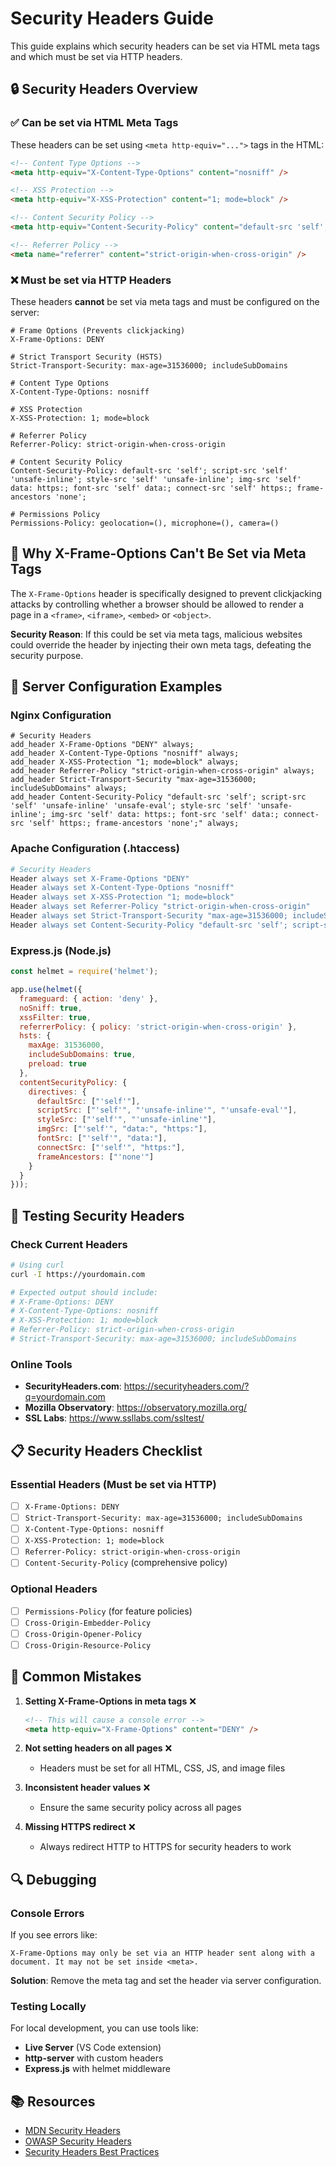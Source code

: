 # Security Headers Guide

This guide explains which security headers can be set via HTML meta tags and which must be set via HTTP headers.

## 🔒 Security Headers Overview

### ✅ Can be set via HTML Meta Tags
These headers can be set using `<meta http-equiv="...">` tags in the HTML:

```html
<!-- Content Type Options -->
<meta http-equiv="X-Content-Type-Options" content="nosniff" />

<!-- XSS Protection -->
<meta http-equiv="X-XSS-Protection" content="1; mode=block" />

<!-- Content Security Policy -->
<meta http-equiv="Content-Security-Policy" content="default-src 'self'; script-src 'self' 'unsafe-inline';" />

<!-- Referrer Policy -->
<meta name="referrer" content="strict-origin-when-cross-origin" />
```

### ❌ Must be set via HTTP Headers
These headers **cannot** be set via meta tags and must be configured on the server:

```http
# Frame Options (Prevents clickjacking)
X-Frame-Options: DENY

# Strict Transport Security (HSTS)
Strict-Transport-Security: max-age=31536000; includeSubDomains

# Content Type Options
X-Content-Type-Options: nosniff

# XSS Protection
X-XSS-Protection: 1; mode=block

# Referrer Policy
Referrer-Policy: strict-origin-when-cross-origin

# Content Security Policy
Content-Security-Policy: default-src 'self'; script-src 'self' 'unsafe-inline'; style-src 'self' 'unsafe-inline'; img-src 'self' data: https:; font-src 'self' data:; connect-src 'self' https:; frame-ancestors 'none';

# Permissions Policy
Permissions-Policy: geolocation=(), microphone=(), camera=()
```

## 🚨 Why X-Frame-Options Can't Be Set via Meta Tags

The `X-Frame-Options` header is specifically designed to prevent clickjacking attacks by controlling whether a browser should be allowed to render a page in a `<frame>`, `<iframe>`, `<embed>` or `<object>`. 

**Security Reason**: If this could be set via meta tags, malicious websites could override the header by injecting their own meta tags, defeating the security purpose.

## 🔧 Server Configuration Examples

### Nginx Configuration
```nginx
# Security Headers
add_header X-Frame-Options "DENY" always;
add_header X-Content-Type-Options "nosniff" always;
add_header X-XSS-Protection "1; mode=block" always;
add_header Referrer-Policy "strict-origin-when-cross-origin" always;
add_header Strict-Transport-Security "max-age=31536000; includeSubDomains" always;
add_header Content-Security-Policy "default-src 'self'; script-src 'self' 'unsafe-inline' 'unsafe-eval'; style-src 'self' 'unsafe-inline'; img-src 'self' data: https:; font-src 'self' data:; connect-src 'self' https:; frame-ancestors 'none';" always;
```

### Apache Configuration (.htaccess)
```apache
# Security Headers
Header always set X-Frame-Options "DENY"
Header always set X-Content-Type-Options "nosniff"
Header always set X-XSS-Protection "1; mode=block"
Header always set Referrer-Policy "strict-origin-when-cross-origin"
Header always set Strict-Transport-Security "max-age=31536000; includeSubDomains"
Header always set Content-Security-Policy "default-src 'self'; script-src 'self' 'unsafe-inline' 'unsafe-eval'; style-src 'self' 'unsafe-inline'; img-src 'self' data: https:; font-src 'self' data:; connect-src 'self' https:; frame-ancestors 'none';"
```

### Express.js (Node.js)
```javascript
const helmet = require('helmet');

app.use(helmet({
  frameguard: { action: 'deny' },
  noSniff: true,
  xssFilter: true,
  referrerPolicy: { policy: 'strict-origin-when-cross-origin' },
  hsts: {
    maxAge: 31536000,
    includeSubDomains: true,
    preload: true
  },
  contentSecurityPolicy: {
    directives: {
      defaultSrc: ["'self'"],
      scriptSrc: ["'self'", "'unsafe-inline'", "'unsafe-eval'"],
      styleSrc: ["'self'", "'unsafe-inline'"],
      imgSrc: ["'self'", "data:", "https:"],
      fontSrc: ["'self'", "data:"],
      connectSrc: ["'self'", "https:"],
      frameAncestors: ["'none'"]
    }
  }
}));
```

## 🧪 Testing Security Headers

### Check Current Headers
```bash
# Using curl
curl -I https://yourdomain.com

# Expected output should include:
# X-Frame-Options: DENY
# X-Content-Type-Options: nosniff
# X-XSS-Protection: 1; mode=block
# Referrer-Policy: strict-origin-when-cross-origin
# Strict-Transport-Security: max-age=31536000; includeSubDomains
```

### Online Tools
- **SecurityHeaders.com**: https://securityheaders.com/?q=yourdomain.com
- **Mozilla Observatory**: https://observatory.mozilla.org/
- **SSL Labs**: https://www.ssllabs.com/ssltest/

## 📋 Security Headers Checklist

### Essential Headers (Must be set via HTTP)
- [ ] `X-Frame-Options: DENY`
- [ ] `Strict-Transport-Security: max-age=31536000; includeSubDomains`
- [ ] `X-Content-Type-Options: nosniff`
- [ ] `X-XSS-Protection: 1; mode=block`
- [ ] `Referrer-Policy: strict-origin-when-cross-origin`
- [ ] `Content-Security-Policy` (comprehensive policy)

### Optional Headers
- [ ] `Permissions-Policy` (for feature policies)
- [ ] `Cross-Origin-Embedder-Policy`
- [ ] `Cross-Origin-Opener-Policy`
- [ ] `Cross-Origin-Resource-Policy`

## 🚨 Common Mistakes

1. **Setting X-Frame-Options in meta tags** ❌
   ```html
   <!-- This will cause a console error -->
   <meta http-equiv="X-Frame-Options" content="DENY" />
   ```

2. **Not setting headers on all pages** ❌
   - Headers must be set for all HTML, CSS, JS, and image files

3. **Inconsistent header values** ❌
   - Ensure the same security policy across all pages

4. **Missing HTTPS redirect** ❌
   - Always redirect HTTP to HTTPS for security headers to work

## 🔍 Debugging

### Console Errors
If you see errors like:
```
X-Frame-Options may only be set via an HTTP header sent along with a document. It may not be set inside <meta>.
```

**Solution**: Remove the meta tag and set the header via server configuration.

### Testing Locally
For local development, you can use tools like:
- **Live Server** (VS Code extension)
- **http-server** with custom headers
- **Express.js** with helmet middleware

## 📚 Resources

- [MDN Security Headers](https://developer.mozilla.org/en-US/docs/Web/HTTP/Headers#security)
- [OWASP Security Headers](https://owasp.org/www-project-secure-headers/)
- [Security Headers Best Practices](https://web.dev/security-headers/)
